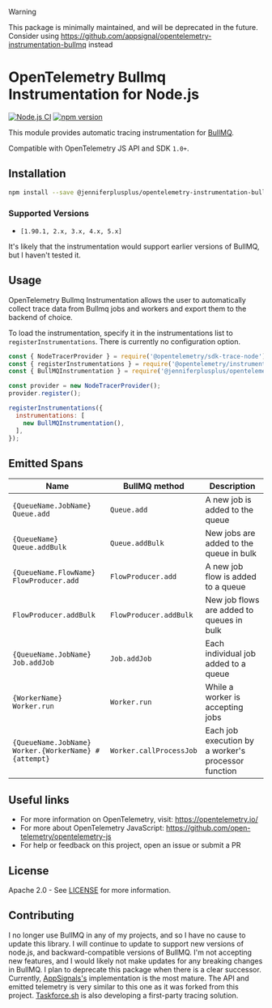 > [!WARNING]  
> This package is minimally maintained, and will be deprecated in the future. Consider using https://github.com/appsignal/opentelemetry-instrumentation-bullmq instead

# OpenTelemetry Bullmq Instrumentation for Node.js

[![Node.js CI](https://github.com/jenniferplusplus/opentelemetry-instrumentation-bullmq/actions/workflows/ci.yml/badge.svg?branch=main)](https://github.com/jenniferplusplus/opentelemetry-instrumentation-bullmq/actions/workflows/ci.yml)
[![npm version](https://badge.fury.io/js/@jenniferplusplus%2Fopentelemetry-instrumentation-bullmq.svg)](https://badge.fury.io/js/@jenniferplusplus%2Fopentelemetry-instrumentation-bullmq)

This module provides automatic tracing instrumentation for [BullMQ][bullmq-web-url].

Compatible with OpenTelemetry JS API and SDK `1.0+`.

## Installation

```bash
npm install --save @jenniferplusplus/opentelemetry-instrumentation-bullmq
```

### Supported Versions

- `[1.90.1, 2.x, 3.x, 4.x, 5.x]`

It's likely that the instrumentation would support earlier versions of BullMQ, but I haven't tested it.

## Usage

OpenTelemetry Bullmq Instrumentation allows the user to automatically collect trace data from Bullmq jobs and workers and export them to the backend of choice.

To load the instrumentation, specify it in the instrumentations list to `registerInstrumentations`. There is currently no configuration option.

```javascript
const { NodeTracerProvider } = require('@opentelemetry/sdk-trace-node');
const { registerInstrumentations } = require('@opentelemetry/instrumentation');
const { BullMQInstrumentation } = require('@jenniferplusplus/opentelemetry-instrumentation-bullmq');

const provider = new NodeTracerProvider();
provider.register();

registerInstrumentations({
  instrumentations: [
    new BullMQInstrumentation(),
  ],
});
```

## Emitted Spans

| Name                                                   | BullMQ method           | Description                                         |
|--------------------------------------------------------|-------------------------|-----------------------------------------------------|
| `{QueueName.JobName} Queue.add`                        | `Queue.add            ` | A new job is added to the queue                     |
| `{QueueName} Queue.addBulk`                            | `Queue.addBulk        ` | New jobs are added to the queue in bulk             |
| `{QueueName.FlowName} FlowProducer.add`                | `FlowProducer.add     ` | A new job flow is added to a queue                  |
| `FlowProducer.addBulk  `                               | `FlowProducer.addBulk ` | New job flows are added to queues in bulk           |
| `{QueueName.JobName} Job.addJob`                       | `Job.addJob           ` | Each individual job added to a queue                |
| `{WorkerName} Worker.run`                              | `Worker.run           ` | While a worker is accepting jobs                    |
| `{QueueName.JobName} Worker.{WorkerName} #{attempt}`   | `Worker.callProcessJob` | Each job execution by a worker's processor function |


## Useful links

- For more information on OpenTelemetry, visit: <https://opentelemetry.io/>
- For more about OpenTelemetry JavaScript: <https://github.com/open-telemetry/opentelemetry-js>
- For help or feedback on this project, open an issue or submit a PR

## License

Apache 2.0 - See [LICENSE][license-url] for more information.

[license-url]: https://opensource.org/licenses/Apache-2.0
[npm-url]: https://www.npmjs.com/package/@jenniferplusplus/opentelemetry-instrumentation-bullmq
[bullmq-web-url]: https://docs.bullmq.io/

## Contributing

I no longer use BullMQ in any of my projects, and so I have no cause to update this library. I will continue to update to support new versions of node.js, and backward-compatible versions of BullMQ. I'm not accepting new features, and I would likely not make updates for any breaking changes in BullMQ. I plan to deprecate this package when there is a clear successor. Currently, [AppSignals's](https://github.com/appsignal/opentelemetry-instrumentation-bullmq) implementation is the most mature. The API and emitted telemetry is very similar to this one as it was forked from this project. [Taskforce.sh](https://github.com/taskforcesh/bullmq/pull/2721) is also developing a first-party tracing solution.
